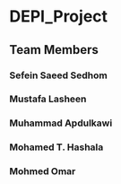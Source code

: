 # DEPI_Project
## Team Members
### Sefein Saeed Sedhom
### Mustafa Lasheen
### Muhammad Apdulkawi
### Mohamed T. Hashala
### Mohmed Omar
